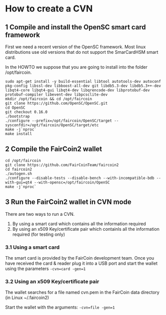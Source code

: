 # How to create a CVN
## 1 Compile and install the OpenSC smart card framework
First we need a recent version of the OpenSC framework. Most linux distributions use old versions that do not support the SmarCardHSM smart card.

In the HOWTO we suppose that you are going to install into the folder /opt/faircoin.
```
sudo apt-get install -y build-essential libtool autotools-dev autoconf pkg-config libssl-dev libboost-all-dev git libdb5.3-dev libdb5.3++-dev libqt4-core libqt4-gui libqt4-dev libqrencode-dev libprotobuf-dev protobuf-compiler libevent-dev libpcsclite-dev
mkdir /opt/faircoin && cd /opt/faircoin
git clone https://github.com/OpenSC/OpenSC.git
cd OpenSC
git checkout 0.16.0
./bootstrap
./configure --prefix=/opt/faircoin/OpenSC/target --sysconfdir=/opt/faircoin/OpenSC/target/etc
make -j`nproc`
make install
```
## 2 Compile the FairCoin2 wallet
```
cd /opt/faircoin
git clone https://github.com/FairCoinTeam/faircoin2
cd faircoin2
./autogen.sh
./configure --disable-tests --disable-bench --with-incompatible-bdb --with-gui=qt4 --with-opensc=/opt/faircoin/OpenSC
make -j`nproc`
```
## 3 Run the FairCoin2 wallet in CVN mode
There are two ways to run a CVN.
1. By using a smart card which contains all the information required
2. By using an x509 Key/certificate pair which containls all the information required (for testing only)

### 3.1 Using a smart card
The smart card is provided by the FairCoin development team. Once you have received the card & reader plug it into a USB port and start the wallet using the parameters
```-cvn=card -gen=1```
### 3.2 Using an x509 Key/certificate pair
The wallet searches for a file named cvn.pem in the FairCoin data directory (in Linux ~/.faircoin2)

Start the wallet with the arguments: ```-cvn=file -gen=1```
